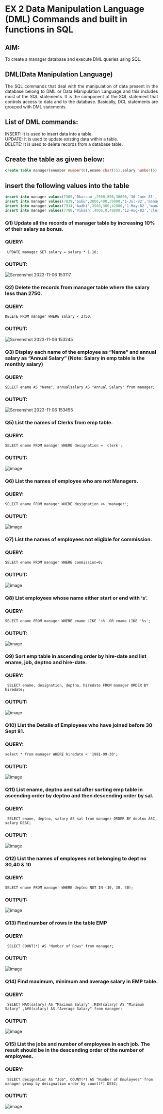# EX 2 Data Manipulation Language (DML) Commands and built in functions in SQL
## AIM:
To create a manager database and execute DML queries using SQL.


## DML(Data Manipulation Language)
<div align="justify">
The SQL commands that deal with the manipulation of data present in the database belong to DML or Data Manipulation Language and this includes most of the SQL statements. It is the component of the SQL statement that controls access to data and to the database. Basically, DCL statements are grouped with DML statements.
</div>

## List of DML commands: 
<div align="justify">
INSERT: It is used to insert data into a table.<br>
UPDATE: It is used to update existing data within a table.<br>
DELETE: It is used to delete records from a database table.<br>
</div>

## Create the table as given below:
```sql
create table manager(enumber number(6),ename char(15),salary number(5),commission number(4),annualsalary number(7),Hiredate date,designation char(10),deptno number(2),reporting char(10));
```
## insert the following values into the table
```sql
insert into manager values(7369,'Dharsan',2500,500,30000,'30-June-81','clerk',10,'John');
insert into manager values(7839,'Subu',3000,400,36000,'1-Jul-82','manager',null,'James');
insert into manager values(7934,'Aadhi',3500,300,42000,'1-May-82','manager',30,NULL);
insert into manager values(7788,'Vikash',4000,0,48000,'12-Aug-82','clerk',50,'Bond');
```

### Q1) Update all the records of manager table by increasing 10% of their salary as bonus.

### QUERY:
```
 UPDATE manager SET salary = salary * 1.10;
```
### OUTPUT:
![Screenshot 2023-11-06 153117](https://github.com/Saravana-kumar369/EX-2-Data-Manipulation-Language-DML-and-Data-Control-Language-DCL-Commands/assets/117925254/e8aa506d-573f-427e-af66-412d997147ce)

### Q2) Delete the records from manager table where the salary less than 2750.

### QUERY:
```
DELETE FROM manager WHERE salary < 2750;
```
### OUTPUT:
![Screenshot 2023-11-06 153245](https://github.com/Saravana-kumar369/EX-2-Data-Manipulation-Language-DML-and-Data-Control-Language-DCL-Commands/assets/117925254/039bacf7-91f1-41ff-8d32-7383501ea334)

### Q3) Display each name of the employee as “Name” and annual salary as “Annual Salary” (Note: Salary in emp table is the monthly salary)

### QUERY:
```
SELECT ename AS "Name", annualsalary AS "Annual Salary" from manager;
```
### OUTPUT:
![Screenshot 2023-11-06 153455](https://github.com/Saravana-kumar369/EX-2-Data-Manipulation-Language-DML-and-Data-Control-Language-DCL-Commands/assets/117925254/7090f132-a3c1-43a6-91f8-10087a247e5b)

### Q5)	List the names of Clerks from emp table.

### QUERY:
```
SELECT ename FROM manager WHERE designation = 'clerk';
```
### OUTPUT:
![image](https://github.com/Saravana-kumar369/EX-2-Data-Manipulation-Language-DML-and-Data-Control-Language-DCL-Commands/assets/117925254/81c9f417-f769-4b3e-927d-7aa4a579a091)

### Q6)	List the names of employee who are not Managers.

### QUERY:
```
SELECT ename FROM manager WHERE designation <> 'manager';
```
### OUTPUT:
![image](https://github.com/Saravana-kumar369/EX-2-Data-Manipulation-Language-DML-and-Data-Control-Language-DCL-Commands/assets/117925254/cd7f7368-30ee-421b-8619-369fb6ec24b2)

### Q7)	List the names of employees not eligible for commission.

### QUERY:
```
SELECT ename FROM manager WHERE commission=0;
```
### OUTPUT:
![image](https://github.com/Saravana-kumar369/EX-2-Data-Manipulation-Language-DML-and-Data-Control-Language-DCL-Commands/assets/117925254/5fddbde6-0861-4f1a-a180-a043b144292d)

### Q8)	List employees whose name either start or end with ‘s’.

### QUERY:
```
SELECT ename FROM manager WHERE ename LIKE 's%' OR ename LIKE '%s';
```
### OUTPUT:
![image](https://github.com/Saravana-kumar369/EX-2-Data-Manipulation-Language-DML-and-Data-Control-Language-DCL-Commands/assets/117925254/f1521e8a-b79f-461f-9827-1fbb972a7dfd)

### Q9) Sort emp table in ascending order by hire-date and list ename, job, deptno and hire-date.

### QUERY:
```
 SELECT ename, designation, deptno, hiredate FROM manager ORDER BY hiredate;
```
### OUTPUT:
![image](https://github.com/Saravana-kumar369/EX-2-Data-Manipulation-Language-DML-and-Data-Control-Language-DCL-Commands/assets/117925254/fbfe4df8-4b63-43f0-8107-8c9cd544070b)

### Q10) List the Details of Employees who have joined before 30 Sept 81.

### QUERY:
```
select * from manager WHERE hiredate < '1981-09-30';
```
### OUTPUT:
![image](https://github.com/Saravana-kumar369/EX-2-Data-Manipulation-Language-DML-and-Data-Control-Language-DCL-Commands/assets/117925254/2bfa4a4b-c7d0-4577-b3c7-9bfada7b5ab5)

### Q11)	List ename, deptno and sal after sorting emp table in ascending order by deptno and then descending order by sal.

### QUERY:
```
 SELECT ename, deptno, salary AS sal from manager ORDER BY deptno ASC, salary DESC;
```
### OUTPUT:
![image](https://github.com/Saravana-kumar369/EX-2-Data-Manipulation-Language-DML-and-Data-Control-Language-DCL-Commands/assets/117925254/24180a7e-14de-425a-b4ec-004856f98486)

### Q12) List the names of employees not belonging to dept no 30,40 & 10

### QUERY:
```
SELECT ename FROM manager WHERE deptno NOT IN (10, 30, 40);
```
### OUTPUT:
![image](https://github.com/Saravana-kumar369/EX-2-Data-Manipulation-Language-DML-and-Data-Control-Language-DCL-Commands/assets/117925254/e5520430-d97b-435b-998a-a5d07be615db)

### Q13) Find number of rows in the table EMP

### QUERY:
```
 SELECT COUNT(*) AS "Number of Rows" from manager;
```
### OUTPUT:
![image](https://github.com/Saravana-kumar369/EX-2-Data-Manipulation-Language-DML-and-Data-Control-Language-DCL-Commands/assets/117925254/ca5a6c2b-aece-4304-9d6e-5abf25df13c1)

### Q14) Find maximum, minimum and average salary in EMP table.

### QUERY:
```
 SELECT MAX(salary) AS "Maximum Salary" ,MIN(salary) AS "Minimum Salary" ,AVG(salary) AS "Average Salary" from manager;
```
### OUTPUT:
![image](https://github.com/Saravana-kumar369/EX-2-Data-Manipulation-Language-DML-and-Data-Control-Language-DCL-Commands/assets/117925254/d7382b15-e29c-43f3-8aba-3b406cebf488)

### Q15) List the jobs and number of employees in each job. The result should be in the descending order of the number of employees.

### QUERY:
```
 SELECT designation AS "Job", COUNT(*) AS "Number of Employees" from manager group by designation order by count(*) DESC;
```
### OUTPUT:
![image](https://github.com/Saravana-kumar369/EX-2-Data-Manipulation-Language-DML-and-Data-Control-Language-DCL-Commands/assets/117925254/7a19bfb9-3fa8-4b70-90ca-4dcd68930ba3)

